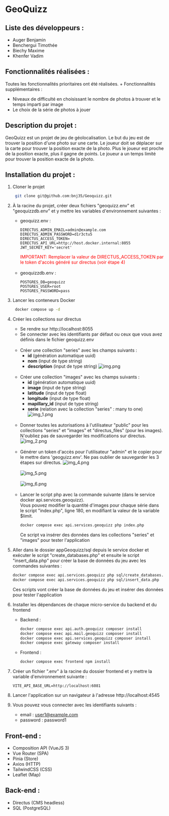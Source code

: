 # GeoQuizz

## Liste des développeurs :
- Auger Benjamin
- Benchergui Timothée
- Biechy Maxime
- Khenfer Vadim

## Fonctionnalités réalisées :
Toutes les fonctionnalités prioritaires ont été réalisées. + Fonctionnalités supplémentaires :
- Niveaux de difficulté en choisissant le nombre de photos à trouver et le temps imparti par image
- Le choix de la série de photos à jouer

## Description du projet :
GeoQuizz est un projet de jeu de géolocalisation. Le but du jeu est de trouver la position d'une photo sur une carte. Le joueur doit se déplacer sur la carte pour trouver la position exacte de la photo. Plus le joueur est proche de la position exacte, plus il gagne de points. Le joueur a un temps limité pour trouver la position exacte de la photo.

## Installation du projet :
1. Cloner le projet
   ```bash
    git clone git@github.com:bnj35/Geoquizz.git
   ``` 
2. À la racine du projet, créer deux fichiers "geoquizz.env" et "geoquizzdb.env" et y mettre les variables d'environnement suivantes :
    - geoquizz.env :
      ```env
      DIRECTUS_ADMIN_EMAIL=admin@example.com
      DIRECTUS_ADMIN_PASSWORD=d1r3ctu5
      DIRECTUS_ACCESS_TOKEN=
      DIRECTUS_API_URL=http://host.docker.internal:8055
      JWT_SECRET_KEY='secret'
      ```
      <span style="color:red">IMPORTANT: Remplacer la valeur de DIRECTUS_ACCESS_TOKEN par le token d'accès généré sur directus (voir étape 4)</span><br><br>
    - geoquizzdb.env :
      ```env
      POSTGRES_DB=geoquizz
      POSTGRES_USER=root
      POSTGRES_PASSWORD=pass
      ```
   
3. Lancer les conteneurs Docker
   ```bash
    docker compose up -d
    ```
4. Créer les collections sur directus
   - Se rendre sur http://localhost:8055
   - Se connecter avec les identifiants par défaut ou ceux que vous avez définis dans le fichier geoquizz.env<br><br>
   - Créer une collection "series" avec les champs suivants :
     - <b>id</b> (génération automatique uuid)
     - <b>nom</b> (input de type string)
     - <b>description</b> (input de type string)
     ![img.png](images_readme/img.png)<br><br>
   - Créer une collection "images" avec les champs suivants :
     - <b>id</b> (génération automatique uuid)
     - <b>image</b> (input de type string)
     - <b>latitude</b> (input de type float)
     - <b>longitude</b> (input de type float)
     - <b>mapillary_id</b> (input de type string)
     - <b>serie</b> (relation avec la collection "series" : many to one)
     ![img_1.png](images_readme/img_1.png)<br><br>
   - Donner toutes les autorisations à l'utilisateur "public" pour les collections "series" et "images" et "directus_files" (pour les images).<br>N'oubliez pas de sauvegarder les modifications sur directus.
   ![img_2.png](images_readme/img_2.png)<br><br>
   - Générer un token d'accès pour l'utilisateur "admin" et le copier pour le mettre dans 'geoguizz.env'. Ne pas oublier de sauvegarder les 3 étapes sur directus.
   ![img_4.png](images_readme/img_4.png)<br><br>
   ![img_5.png](images_readme/img_5.png)<br><br>
   ![img_6.png](images_readme/img_6.png)<br><br>
   - Lancer le script php avec la commande suivante (dans le service docker api.services.geoquizz). <br> Vous pouvez modifier la quantité d'images pour chaque série dans le script "index.php", ligne 180, en modifiant la valeur de la variable $limit.
     ```bash
     docker compose exec api.services.geoquizz php index.php
     ```
     Ce script va insérer des données dans les collections "series" et "images" pour tester l'application
4. Aller dans le dossier appGeoquizz/sql depuis le service docker et exécuter le script "create_databases.php" et ensuite le script "insert_data.php" pour créer la base de données du jeu avec les commandes suivantes :
     ```bash
     docker compose exec api.services.geoquizz php sql/create_databases.php
     docker compose exec api.services.geoquizz php sql/insert_data.php
     ```
     Ces scripts vont créer la base de données du jeu et insérer des données pour tester l'application

5. Installer les dépendances de chaque micro-service du backend et du frontend 
    
    - Backend :
      ```bash
      docker compose exec api.auth.geoquizz composer install
      docker compose exec api.mail.geoquizz composer install
      docker compose exec api.services.geoquizz composer install
      docker compose exec gateway composer install
      ```
    - Frontend :
      ```bash
      docker compose exec frontend npm install
      ```

6. Créer un fichier ".env" à la racine du dossier frontend et y mettre la variable d'environnement suivante :
    ```env
    VITE_API_BASE_URL=http://localhost:6081
   ```
7. Lancer l'application sur un navigateur à l'adresse http://localhost:4545

8. Vous pouvez vous connecter avec les identifiants suivants :
    - email : user1@example.com
    - password : password1

## Front-end :
- Composition API (VueJS 3) 
- Vue Router (SPA)
- Pinia (Store)
- Axios (HTTP)
- TailwindCSS (CSS)
- Leaflet (Map)

## Back-end :
- Directus (CMS headless)
- SQL (PostgreSQL)
